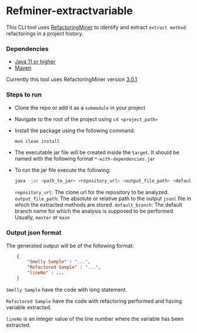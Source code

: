 # Refminer-extractvariable

This CLI tool uses [RefactoringMiner](https://github.com/tsantalis/RefactoringMiner) to identify and extract `extract method` refactorings in a project history.

### Dependencies

- [Java 11 or higher](https://www.oracle.com/java/technologies/downloads/)
- [Maven](https://maven.apache.org/download.cgi) 

Currently this tool uses RefactoringMiner version [3.0.1](https://github.com/tsantalis/RefactoringMiner/releases/tag/3.0.1)

### Steps to run

- Clone the repo or add it as a `submodule` in your project
- Navigate to the root of the project using `cd <project_path>`
- Install the package using the following command:

    ```bash
    mvn clean install
    ```
- The executable jar file will be created inside the `target`. It should be named with the following format `*-with-dependencies.jar`
- To run the jar file execute the following:

    ```bash
    java -jar <path_to_jar> <repository_url> <output_file_path> <default_branch>
    ```
  `repository_url`: The clone url for the repository to be analyzed. 
  `output_file_path`: The absolute or relative path to the output `jsonl` file in which the extracted methods are stored.
  `default_branch`: The default branch name for which the analysis is supposed to be performed. Usually, `master` or `main`

### Output json format

The generated output will be of the following format:

```json
    {
        "Smelly Sample" : "...",
        "Refactored Sample" : "...",
        "lineNo" : ...
    }
```

`Smelly Sample` have the code with long statement. 

`Refactored Sample` have the code with refactoring performed and having variable extracted. 

`lineNo` is an integer value of the line number where the variable has been extracted.